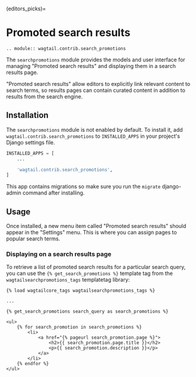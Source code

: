 (editors_picks)=

# Promoted search results

```{eval-rst}
.. module:: wagtail.contrib.search_promotions
```

The `searchpromotions` module provides the models and user interface for managing "Promoted search results" and displaying them in a search results page.

"Promoted search results" allow editors to explicitly link relevant content to search terms, so results pages can contain curated content in addition to results from the search engine.

## Installation

The `searchpromotions` module is not enabled by default. To install it, add `wagtail.contrib.search_promotions` to `INSTALLED_APPS` in your project's Django settings file.

```python
INSTALLED_APPS = [
    ...

    'wagtail.contrib.search_promotions',
]
```

This app contains migrations so make sure you run the `migrate` django-admin command after installing.

## Usage

Once installed, a new menu item called "Promoted search results" should appear in the "Settings" menu. This is where you can assign pages to popular search terms.

### Displaying on a search results page

To retrieve a list of promoted search results for a particular search query, you can use the `{% get_search_promotions %}` template tag from the `wagtailsearchpromotions_tags` templatetag library:

```html+django
{% load wagtailcore_tags wagtailsearchpromotions_tags %}

...

{% get_search_promotions search_query as search_promotions %}

<ul>
    {% for search_promotion in search_promotions %}
        <li>
            <a href="{% pageurl search_promotion.page %}">
                <h2>{{ search_promotion.page.title }}</h2>
                <p>{{ search_promotion.description }}</p>
            </a>
        </li>
    {% endfor %}
</ul>
```
